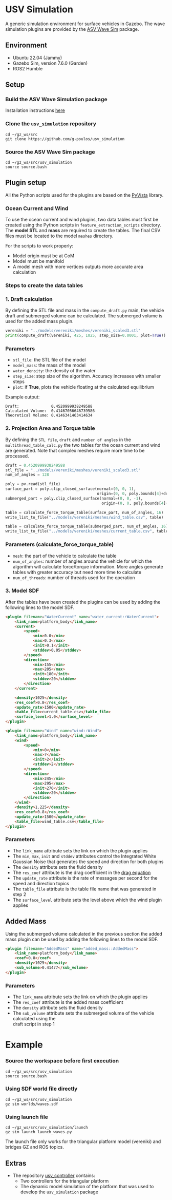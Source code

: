 # USV Simulation

A generic simulation environment for surface vehicles in Gazebo. The wave simulation
plugins are provided by the [ASV Wave Sim](https://github.com/srmainwaring/asv_wave_sim)
package.

## Environment

+ Ubuntu 22.04 (Jammy)
+ Gazebo Sim, version 7.6.0 (Garden)
+ ROS2 Humble 

## Setup

### Build the ASV Wave Simulation package

Installation instructions [here](https://github.com/srmainwaring/asv_wave_sim?tab=readme-ov-file#installation) 

### Clone the `usv_simulation` repository

```
cd ~/gz_ws/src
git clone https://github.com/g-poulos/usv_simulation
```

### Source the ASV Wave Sim package

```
cd ~/gz_ws/src/usv_simulation
source source.bash
```

## Plugin setup

All the Python scripts used for the plugins are based on the [PyVista](https://github.com/pyvista/pyvista)
library.

### Ocean Current and Wind

To use the ocean current and wind plugins, two data tables must first be created 
using the Python scripts in `feature_extraction_scripts` directory. The **model
STL** and **mass** are required to create the tables. The final CSV files must be located 
to the model `meshes` directory.

For the scripts to work properly:
+ Model origin must be at CoM
+ Model must be manifold
+ A model mesh with more vertices outputs more accurate area calculation

### Steps to create the data tables
### 1. Draft calculation

By defining the STL file and mass in the `compute_draft.py` main, the vehicle draft and
submerged volume can be calculated. The submerged volume is used for the added mass
plugin.

```python
vereniki = "../models/vereniki/meshes/vereniki_scaled3.stl"
print(compute_draft(vereniki, 425, 1025, step_size=0.0001, plot=True))
```

### Parameters 

+ `stl_file`: the STL file of the model 
+ `model_mass`: the mass of the model 
+ `water_density`: the density of the water 
+ `step_size`: step size of the algorithm. Accuracy increases with smaller steps
+ `plot`: if **True**, plots the vehicle floating at the calculated equilibrium  

Example output:
```
Draft:              0.4520999938249588
Calculated Volume:  0.41467056646739586
Theoretical Volume: 0.4146341463414634
```

### 2. Projection Area and Torque table

By defining the `STL file`, `draft` and `number of angles` in the `multithread_table_calc.py` 
the two tables for the ocean current and wind are generated. Note that complex meshes 
require more time to be processed.

```python
draft = 0.4520999938249588
stl_file = "../models/vereniki/meshes/vereniki_scaled3.stl"
num_of_angles = 128

poly = pv.read(stl_file)
surface_part = poly.clip_closed_surface(normal=(0, 0, 1),
                                        origin=(0, 0, poly.bounds[4]+draft))
submerged_part = poly.clip_closed_surface(normal=(0, 0, -1),
                                          origin=(0, 0, poly.bounds[4]+draft))

table = calculate_force_torque_table(surface_part, num_of_angles, 16)
write_list_to_file("../models/vereniki/meshes/wind_table.csv", table)

table = calculate_force_torque_table(submerged_part, num_of_angles, 16)
write_list_to_file("../models/vereniki/meshes/current_table.csv", table)
```

### Parameters (calculate_force_torque_table) 

+ `mesh`: the part of the vehicle to calculate the table
+ `num_of_angles`: number of angles around the vehicle for which the algorithm will calculate force/torque 
                   information. More angles generate tables with greater accuracy but need more time to calculate
+ `num_of_threads`: number of threads used for the operation

### 3. Model SDF
After the tables have been created the plugins can be used by adding the following lines to the 
model SDF.

```html
<plugin filename="WaterCurrent" name="water_current::WaterCurrent">
    <link_name>platform_body</link_name>
    <current>
        <speed>
            <min>0.0</min>
            <max>0.3</max>
            <init>0.1</init>
            <stddev>0.05</stddev>
        </speed>
        <direction>
            <min>155</min>
            <max>205</max>
            <init>180</init>
            <stddev>20</stddev>
        </direction>
    </current>

    <density>1025</density>
    <res_coef>0.8</res_coef>
    <update_rate>1500</update_rate>
    <table_file>current_table.csv</table_file>
    <surface_level>1.0</surface_level>
</plugin>

<plugin filename="Wind" name="wind::Wind">
    <link_name>platform_body</link_name>
    <wind>
        <speed>
            <min>0</min>
            <max>7</max>
            <init>2</init>
            <stddev>2</stddev>
        </speed>
        <direction>
            <min>245</min>
            <max>295</max>
            <init>270</init>
            <stddev>20</stddev>
        </direction>
    </wind>
    <density>1.225</density>
    <res_coef>0.8</res_coef>
    <update_rate>1500</update_rate>
    <table_file>wind_table.csv</table_file>
</plugin>
```

### Parameters

+ The `link_name` attribute sets the link on which the plugin applies
+ The `min`, `max`, `init` and `stddev` attributes control the Integrated White Gaussian Noise that
  generates the speed and direction for both plugins  
+ The `density` attribute sets the fluid density
+ The `res_coef` attribute is the drag coefficient in the [drag equation](https://en.wikipedia.org/wiki/Drag_equation)
+ The `update_rate` attribute is the rate of messages per second for the speed and direction topics
+ The `table_file` attribute is the table file name that was generated in step 2
+ The `surface_level` attribute sets the level above which the wind plugin applies

## Added Mass 

Using the submerged volume calculated in the previous section the added mass plugin can be 
used by adding the following lines to the model SDF.

```html
<plugin filename="AddedMass" name="added_mass::AddedMass">
    <link_name>platform_body</link_name>
    <coef>0.8</coef>
    <density>1025</density>
    <sub_volume>0.41477</sub_volume>
</plugin>
```

### Parameters

+ The `link_name` attribute sets the link on which the plugin applies
+ The `res_coef` attribute is the added mass coefficient 
+ The `density` attribute sets the fluid density
+ The `sub_volume` attribute sets the submerged volume of the vehicle calculated using the  
  draft script in step 1

# Example 

### Source the workspace before first execution
```
cd ~/gz_ws/src/usv_simulation
source source.bash
```
### Using SDF world file directly

```
cd ~/gz_ws/src/usv_simulation
gz sim worlds/waves.sdf
```

### Using launch file

```
cd ~/gz_ws/src/usv_simulation/launch
gz sim launch launch_waves.py
```

The launch file only works for the triangular platform model (vereniki) and bridges GZ and ROS topics.

## Extras

+ The repository [usv_controller](https://github.com/g-poulos/usv_controller) contains:
  + Two controllers for the triangular platform 
  + The dynamic model simulation of the platform that was used to develop the `usv_simulation` package